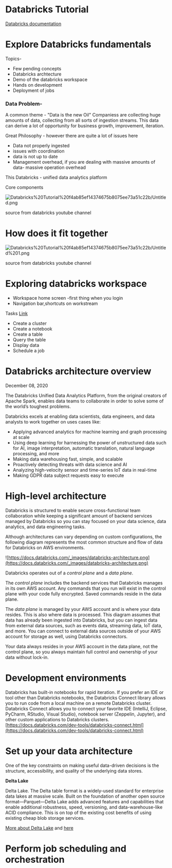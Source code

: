 # Databricks Tutorial

[Databricks documentation](https://docs.databricks.com/)

# Explore Databricks fundamentals

Topics-

- Few pending concepts
- Databricks archtecture
- Demo of the databricks workspace
- Hands on development
- Deployment of jobs

### Data Problem-

A common theme - "Data is the new Oil" Companiess are collecting huge amounts of data, collecting from all sorts of ingestion streams. This data can derive a lot of opportunity for business growth, improvement, iteration. 

Great Philosophy - however there are quite a lot of issues here

- Data not properly ingested
- issues with coordination
- data is not up to date
- Management overhead, if you are dealing with massive amounts of data- massive operation overhead

This Databricks - unified data analytics platform

Core components

![Databricks%20Tutorial%20f4ab85ef14374675b8075ee73a51c22b/Untitled.png](Databricks%20Tutorial%20f4ab85ef14374675b8075ee73a51c22b/Untitled.png)

source from databricks youtube channel

# How does it fit together

![Databricks%20Tutorial%20f4ab85ef14374675b8075ee73a51c22b/Untitled%201.png](Databricks%20Tutorial%20f4ab85ef14374675b8075ee73a51c22b/Untitled%201.png)

source from databricks youtube channel

# Exploring databricks workspace

- Workspace home screen -first thing when you login
- Navigation bar,shortcuts on workstream

Tasks [Link](https://docs.databricks.com/onboarding/paths/engineer/fundamentals.html)

- Create a cluster
- Create a notebook
- Create a table
- Query the table
- Display data
- Schedule a job

# Databricks architecture overview

December 08, 2020

The Databricks Unified Data Analytics Platform, from the original creators of Apache Spark, enables data teams to collaborate in order to solve some of the world’s toughest problems.

Databricks excels at enabling data scientists, data engineers, and data analysts to work together on uses cases like:

- Applying advanced analytics for machine learning and graph processing at scale
- Using deep learning for harnessing the power of unstructured data such for AI, image interpretation, automatic translation, natural language processing, and more
- Making data warehousing fast, simple, and scalable
- Proactively detecting threats with data science and AI
- Analyzing high-velocity sensor and time-series IoT data in real-time
- Making GDPR data subject requests easy to execute

# **High-level architecture**

Databricks is structured to enable secure cross-functional team collaboration while keeping a significant amount of backend services managed by Databricks so you can stay focused on your data science, data analytics, and data engineering tasks.

Although architectures can vary depending on custom configurations, the following diagram represents the most common structure and flow of data for Databricks on AWS environments.

![https://docs.databricks.com/_images/databricks-architecture.png](https://docs.databricks.com/_images/databricks-architecture.png)

Databricks operates out of a *control plane* and a *data plane*.

The *control plane* includes the backend services that Databricks manages in its own AWS account. Any commands that you run will exist in the control plane with your code fully encrypted. Saved commands reside in the data plane.

The *data plane* is managed by your AWS account and is where your data resides. This is also where data is processed. This diagram assumes that data has already been ingested into Databricks, but you can ingest data from external data sources, such as events data, streaming data, IoT data, and more. You can connect to external data sources outside of your AWS account for storage as well, using Databricks connectors.

Your data always resides in your AWS account in the data plane, not the control plane, so you always maintain full control and ownership of your data without lock-in.

# Development environments

Databricks has built-in notebooks for rapid iteration.  If you prefer an IDE or tool other than Databricks notebooks, the Databricks Connect library allows you to run code from a local machine on a remote Databricks cluster.
Databricks Connect allows you to connect your favorite IDE (IntelliJ, Eclipse, PyCharm, RStudio, Visual Studio), notebook server (Zeppelin, Jupyter), and other custom applications to Databricks clusters. [https://docs.databricks.com/dev-tools/databricks-connect.html](https://docs.databricks.com/dev-tools/databricks-connect.html)

# Set up your data architecture

One of the key constraints on making useful data-driven decisions is the structure, accessibility, and quality of the underlying data stores.

**Delta Lake**

Delta Lake. The Delta table format is a widely-used standard for enterprise data lakes at massive scale. Built on the foundation of another open source format—Parquet—Delta Lake adds advanced features and capabilities that enable additional robustness, speed, versioning, and data-warehouse-like ACID compliance. This is on top of the existing cost benefits of using existing cheap blob storage services.

[More about Delta Lake](https://databricks.com/discover/getting-started-with-delta-lake-tech-talks/making-apache-spark-better-with-delta-lake?_ga=2.210574165.1310724530.1615967991-1889218396.1600388830) and [here](https://databricks.com/discover/getting-started-with-delta-lake-tech-talks/simplify-scale-data-engineering-pipelines?_ga=2.151928441.1310724530.1615967991-1889218396.1600388830)

# Perform job scheduling and orchestration
